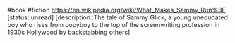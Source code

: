 #book #fiction
https://en.wikipedia.org/wiki/What_Makes_Sammy_Run%3F
[status::unread]
[description::The tale of Sammy Glick, a young uneducated boy who rises from copyboy to the top of the screenwriting profession in 1930s Hollywood by backstabbing others]